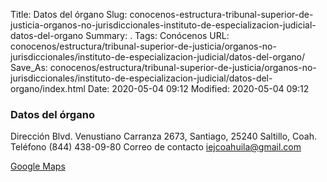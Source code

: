Title: Datos del órgano
Slug: conocenos-estructura-tribunal-superior-de-justicia-organos-no-jurisdiccionales-instituto-de-especializacion-judicial-datos-del-organo
Summary: .
Tags: Conócenos
URL: conocenos/estructura/tribunal-superior-de-justicia/organos-no-jurisdiccionales/instituto-de-especializacion-judicial/datos-del-organo/
Save_As: conocenos/estructura/tribunal-superior-de-justicia/organos-no-jurisdiccionales/instituto-de-especializacion-judicial/datos-del-organo/index.html
Date: 2020-05-04 09:12
Modified: 2020-05-04 09:12



### Datos del órgano

Dirección		Blvd. Venustiano Carranza 2673, Santiago, 25240 Saltillo, Coah.
Teléfono 		(844) 438-09-80
Correo de contacto	iejcoahuila@gmail.com

[Google Maps](https://goo.gl/maps/o9HhzrEm4GYh7TKeA)




